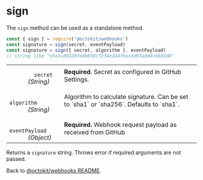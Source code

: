 # sign

The `sign` method can be used as a standalone method.

```js
const { sign } = require('@octokit/webhooks')
const signature = sign(secret, eventPayload)
const signature = sign({ secret, algorithm }, eventPayload)
// string like "sha1=d03207e4b030cf234e3447bac4d93add4c6643d8"
```

<table width="100%">
  <tr>
    <td>
      <code>
        secret
      </code>
      <em>(String)</em>
    </td>
    <td>
      <strong>Required.</strong>
      Secret as configured in GitHub Settings.
    </td>
  </tr>
  <tr>
    <td>
      <code>
        algorithm
      </code>
      <em>
        (String)
      </em>
    </td>
    <td>
      Algorithm to calculate signature. Can be set to `sha1` or `sha256`. Defaults to `sha1`.
    </td>
  </tr>
  <tr>
    <td>
      <code>
        eventPayload
      </code>
      <em>
        (Object)
      </em>
    </td>
    <td>
      <strong>Required.</strong>
      Webhook request payload as received from GitHub
    </td>
  </tr>
</table>

Returns a `signature` string. Throws error if required arguments are not passed.

Back to [@octokit/webhooks README](..).
